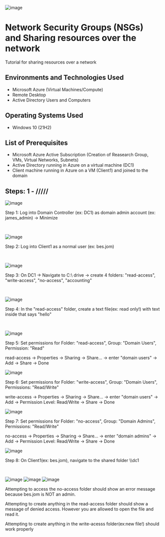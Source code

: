 
![image](https://github.com/jameswsm/sharing-resources/assets/170709350/ad40a500-1383-4130-88e8-f5bbd20feaf2)
</p>

<h1>Network Security Groups (NSGs) and Sharing resources over the network</h1>
Tutorial for sharing resources over a network<br />

<h2>Environments and Technologies Used</h2>

- Microsoft Azure (Virtual Machines/Compute)
- Remote Desktop
- Active Directory Users and Computers

<h2>Operating Systems Used </h2>

- Windows 10</b> (21H2)

<h2>List of Prerequisites</h2>

- Microsoft Azure Active Subscription (Creation of Reasearch Group, VMs, Virtual Networks, Subnets)
- Active Directory running in Azure on a virtual machine (DC1)
- Client machine running in Azure on a VM (Client1) and joined to the domain

<h2>Steps: 1 - /////</h2>

![image](https://github.com/jameswsm/sharing-resources/assets/170709350/ccda024f-0d67-4522-ab7d-dc5651e503be)
<p>
Step 1: Log into Domain Controller (ex: DC1) as domain admin account (ex: james_admin) -> Minimize
</p>
<br />

![image](https://github.com/jameswsm/sharing-resources/assets/170709350/8a104b12-8520-42cb-83b4-a849a9462883)
<p>
Step 2: Log into Client1 as a normal user (ex: bes.jom)
</p>
<br />

![image](https://github.com/jameswsm/sharing-resources/assets/170709350/ef6162c1-f237-43f6-9927-dc76ebed2ea4)
<p>
Step 3: On DC1 -> Navigate to C:\  drive -> create 4 folders: "read-access", "write-access", "no-access", "accounting"
</p>
<br />

![image](https://github.com/jameswsm/sharing-resources/assets/170709350/141fe68e-e8de-41cd-8f9b-8e98d7384ffa)
<p>
Step 4: In the "read-access" folder, create a text file(ex: read only!) with text inside that says "hello" 
</p>
<br />

![image](https://github.com/jameswsm/sharing-resources/assets/170709350/7509af26-a0b5-424c-b686-4580a9683f1e)
<p>
Step 5: Set permissions for Folder: "read-access", Group: "Domain Users", Permission: "Read"
</p>
<p>
read-access -> Properties -> Sharing -> Share... -> enter "domain users" -> Add -> Share -> Done
</p>

![image](https://github.com/jameswsm/sharing-resources/assets/170709350/01538997-7ed5-43db-aa05-4f086ab37970)
<p>
Step 6: Set permissions for Folder: "write-access", Group: "Domain Users", Permissions: "Read/Write"
</p>
<p>
write-access -> Properties -> Sharing -> Share... -> enter "domain users" -> Add -> Permission Level: Read/Write -> Share -> Done
</p>

![image](https://github.com/jameswsm/sharing-resources/assets/170709350/e74d64b1-0a0b-4bd6-90af-0855882ebda8)
<p>
Step 7: Set permissions for Folder: "no-access", Group: "Domain Admins", Permissions: "Read/Write"
</p>
<p>
no-access -> Properties -> Sharing -> Share... -> enter "domain admins" -> Add -> Permission Level: Read/Write -> Share -> Done
</p>

![image](https://github.com/jameswsm/sharing-resources/assets/170709350/9fb692b9-08e5-44f6-9753-5eaf32450619)
<p>
Step 8: On Client1(ex: bes.jom), navigate to the shared folder \\dc1
</p>
<br />


![image](https://github.com/jameswsm/sharing-resources/assets/170709350/fd5489e4-9801-45f2-a431-d4bd45f8ebf2)
![image](https://github.com/jameswsm/sharing-resources/assets/170709350/ac426f83-c2df-4fc8-b3c5-52d669ee982f)
![image](https://github.com/jameswsm/sharing-resources/assets/170709350/eb2e2a34-2b65-4b79-aa69-d72b58fd6ecc)
<p>
Attempting to access the no-access folder should show an error message because bes.jom is NOT an admin.
</p>
<p>
Attempting to create anything in the read-access folder should show a message of denied access. However you are allowed to open the file and read it.
</p>
<p>
Attempting to create anything in the write-acesss folder(ex:new file!) should work properly
</p>
<br />















